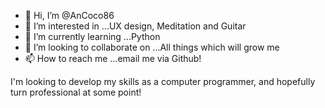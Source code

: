 - 👋 Hi, I’m @AnCoco86
- 👀 I’m interested in ...UX design, Meditation and Guitar
- 🌱 I’m currently learning ...Python
- 💞️ I’m looking to collaborate on ...All things which will grow me
- 📫 How to reach me ...email me via Github!

I'm looking to develop my skills as a computer programmer, and hopefully turn professional at some point!
<!---
AnCoco86/AnCoco86 is a ✨ special ✨ repository because its `README.md` (this file) appears on your GitHub profile.
You can click the Preview link to take a look at your changes.
--->
